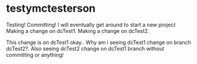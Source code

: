 testymctesterson
================

Testing! Committing!
I will eventually get around to start a new project
Making a change on dcTest1.
Making a change on dcTest2.

This change is on dcTest1 okay..
Why am i seeing dcTest1 change on branch dcTest2?.
Also seeing dcTest2 change on dcTest1 branch without committing or anything!
